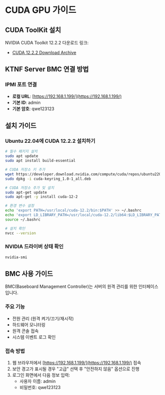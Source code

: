 # CUDA GPU 가이드

## CUDA ToolKit 설치

NVIDIA CUDA Toolkit 12.2.2 다운로드 링크:
- [CUDA 12.2.2 Download Archive](https://developer.nvidia.com/cuda-12-2-2-download-archive?target_os=Linux&target_arch=x86_64&Distribution=Ubuntu&target_version=22.04&target_type=deb_local)

## KTNF Server BMC 연결 방법

### IPMI 포트 연결
- **로컬 URL**: [https://192.168.1.199/](https://192.168.1.199/)
- **기본 ID**: admin
- **기본 암호**: qwe123123

## 설치 가이드

### Ubuntu 22.04에 CUDA 12.2.2 설치하기

```bash
# 필수 패키지 설치
sudo apt update
sudo apt install build-essential

# CUDA 저장소 키 추가
wget https://developer.download.nvidia.com/compute/cuda/repos/ubuntu2204/x86_64/cuda-keyring_1.0-1_all.deb
sudo dpkg -i cuda-keyring_1.0-1_all.deb

# CUDA 저장소 추가 및 설치
sudo apt-get update
sudo apt-get -y install cuda-12-2

# 환경 변수 설정
echo 'export PATH=/usr/local/cuda-12.2/bin:$PATH' >> ~/.bashrc
echo 'export LD_LIBRARY_PATH=/usr/local/cuda-12.2/lib64:$LD_LIBRARY_PATH' >> ~/.bashrc
source ~/.bashrc

# 설치 확인
nvcc --version
```

### NVIDIA 드라이버 상태 확인

```bash
nvidia-smi
```

## BMC 사용 가이드

BMC(Baseboard Management Controller)는 서버의 원격 관리를 위한 인터페이스입니다.

### 주요 기능
- 전원 관리 (원격 켜기/끄기/재시작)
- 하드웨어 모니터링
- 원격 콘솔 접속
- 시스템 이벤트 로그 확인

### 접속 방법
1. 웹 브라우저에서 [https://192.168.1.199/](https://192.168.1.199/) 접속
2. 보안 경고가 표시될 경우 "고급" 선택 후 "안전하지 않음" 옵션으로 진행
3. 로그인 화면에서 다음 정보 입력:
   - 사용자 이름: admin
   - 비밀번호: qwe123123

